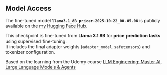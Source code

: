 ## Model Access

The fine-tuned model **`llama3.1_8B_pricer-2025-10-22_00.05.08`** is publicly available on the [my Hugging Face Hub](https://huggingface.co/franzyellow/llama3.1_8B_pricer-2025-10-22_00.05.08).

This checkpoint is fine-tuned from **Llama 3.1 8B** for **price prediction tasks** using supervised fine-tuning.  
It includes the final adapter weights (`adapter_model.safetensors`) and tokenizer configuration.

Based on the learning from the Udemy course [LLM Engineering: Master AI, Large Language Models & Agents](https://www.udemy.com/course/llm-engineering-master-ai-and-large-language-models/?couponCode=LLM_SEPTEMBER)